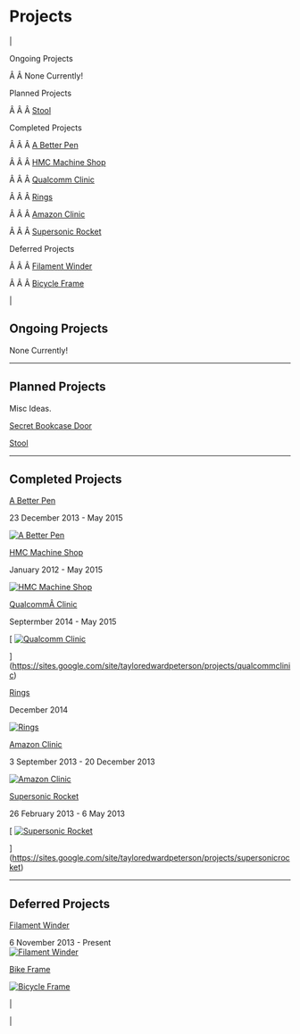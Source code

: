 <head>
<meta name="generator" content="HTML Tidy for Linux (vers 25 March 2009), see www.w3.org">
  <meta http-equiv="Content-Type" content="text/html; charset=us-ascii">

  <title>Projects</title>
  <style type="text/css">
span.c33 {background-color: transparent}
  hr.c32 {text-align:start}
  div.c31 {font-size: 120%; text-align: center}
  div.c30 {margin-left: auto; margin-right: auto}
  div.c29 {margin-right:auto;margin-left:auto}
  a.c28 {font-style:normal}
  div.c27 {font-style:italic;margin-right:auto;margin-left:auto}
  div.c26 {font-style: italic; margin-left: auto; margin-right: auto}
  div.c25 {text-align:center;margin-right:auto;margin-left:auto}
  div.c24 {margin-left: auto; margin-right: auto; text-align: start}
  div.c23 {text-align:center}
  a.c22 {background-color:transparent}
  span.c21 {background-color:transparent}
  div.c20 {display:block;text-align:center;margin-right:auto;margin-left:auto}
  div.c19 {display: block; font-style: italic; margin-left: auto; margin-right: auto; text-align: center}
  h2.c18 {text-align:center}
  span.c17 {font-size: 150%}
  div.c16 {background-color: transparent; font-size: small; text-align: start}
  a.c15 {background-color:transparent;font-size:small;text-align:center}
  span.c14 {text-align:center}
  a.c13 {text-align:center}
  a.c12 {background-color:transparent;text-align:center}
  span.c11 {background-color:transparent;text-align:center}
  a.c10 {font-size:small}
  span.c9 {font-size:small}
  div.c8 {font-size: 80%; text-align: center}
  a.c7 {text-align:center;background-color:transparent}
  span.c6 {background-color: transparent; font-size: 80%; text-align: center}
  a.c5 {text-align:center;font-size:small;background-color:transparent}
  span.c4 {text-align:center;font-size:small;background-color:transparent}
  div.c3 {font-size: 80%}
  span.c2 {font-size: 80%}
  span.c1 {font-size: 80%; text-align: center}
  </style>

</head>

# Projects

  

| 

  

Ongoing Projects

 Â Â None Currently!

  

 Planned Projects 

Â Â Â [Stool](https://sites.google.com/site/tayloredwardpeterson/projects/stool)

  

Completed Projects

 Â Â Â [A Better Pen](https://sites.google.com/site/tayloredwardpeterson/projects/abetterpen)

 Â Â Â [HMC Machine Shop](https://sites.google.com/site/tayloredwardpeterson/projects/hmcmachineshop)

 Â Â Â [Qualcomm Clinic](https://sites.google.com/site/tayloredwardpeterson/projects/qualcommclinic)

Â Â Â [Rings](https://sites.google.com/site/tayloredwardpeterson/projects/rings)

Â Â Â [Amazon Clinic](https://sites.google.com/site/tayloredwardpeterson/projects/amazonclinic)

Â Â Â [Supersonic Rocket](https://sites.google.com/site/tayloredwardpeterson/projects/supersonicrocket)

  

Deferred Projects

Â Â Â [Filament Winder](https://sites.google.com/site/tayloredwardpeterson/projects/filamentwinder)

Â Â Â [Bicycle Frame](https://sites.google.com/site/tayloredwardpeterson/projects/bicycleframe)

 | 

## Ongoing Projects

  

 None Currently! 

  

* * *

## Planned Projects

  

Misc Ideas.

[Secret Bookcase Door](http://www.instructables.com/id/Secret-door-bookcase/?ALLSTEPS)

[Stool](https://sites.google.com/site/tayloredwardpeterson/projects/stool)
  

  

* * *

## Completed Projects

[A Better Pen](https://sites.google.com/site/tayloredwardpeterson/projects/abetterpen)

 23 December 2013 - May 2015 

[![A Better Pen](https://drive.google.com/uc?id=0B0Jfms0twG8ENXp1X3Y3UGtMSHM)](https://sites.google.com/site/tayloredwardpeterson/projects/abetterpen)

  

[HMC Machine Shop](https://sites.google.com/site/tayloredwardpeterson/projects/hmcmachineshop)

January 2012 - May 2015

[![HMC Machine Shop](https://docs.google.com/uc?id=0B0Jfms0twG8ERkJiOTB4dWlXSGc&export=download)](https://sites.google.com/site/tayloredwardpeterson/projects/hmcmachineshop)

  

[QualcommÂ Clinic](https://sites.google.com/site/tayloredwardpeterson/projects/qualcommclinic)

 Septermber 2014 - May 2015 

[
[![Qualcomm Clinic](https://docs.google.com/uc?id=0B0Jfms0twG8ENDg1U1dvaDRzaEk&export=download)](https://sites.google.com/site/tayloredwardpeterson/projects/qualcommclinic)

  

](https://sites.google.com/site/tayloredwardpeterson/projects/qualcommclinic)

[Rings](https://sites.google.com/site/tayloredwardpeterson/projects/rings)

 December 2014 

[![Rings](https://drive.google.com/uc?id=0B0Jfms0twG8EV0l1Yi1jWFBFS1U)](https://sites.google.com/site/tayloredwardpeterson/projects/rings)

  

[Amazon Clinic](https://sites.google.com/site/tayloredwardpeterson/projects/amazonclinic)

 3 September 2013 - 20 December 2013 

[![Amazon Clinic](http://yellowhammernews.com/wp-content/uploads/2013/12/Amazon-Logo.jpg)](https://sites.google.com/site/tayloredwardpeterson/projects/amazonclinic)

[Supersonic Rocket](https://sites.google.com/site/tayloredwardpeterson/projects/supersonicrocket)

 26 February 2013 - 6 May 2013 

[
[![Supersonic Rocket](https://drive.google.com/uc?id=0B0Jfms0twG8EZVAyOGliTzlKMTA)](https://sites.google.com/site/tayloredwardpeterson/projects/supersonicrocket)
  
](https://sites.google.com/site/tayloredwardpeterson/projects/supersonicrocket)
  

* * *

## Deferred Projects

[Filament Winder](https://sites.google.com/site/tayloredwardpeterson/projects/filamentwinder)

 6 November 2013 - Present[  
](https://sites.google.com/site/tayloredwardpeterson/system/errors/NodeNotFound?suri=wuid:gx:50c6993072a6664)
[![Filament Winder](https://drive.google.com/uc?id=0B0Jfms0twG8Ea19pSWFIcGRYdFk)](https://sites.google.com/site/tayloredwardpeterson/projects/filamentwinder)

  

[Bike Frame](https://sites.google.com/site/tayloredwardpeterson/projects/bicycleframe)

[![Bicycle Frame](https://drive.google.com/uc?id=0B0Jfms0twG8ENnhnZU9KWE92enM)](https://sites.google.com/site/tayloredwardpeterson/projects/bicycleframe)

  

 | 
  

 |

  

